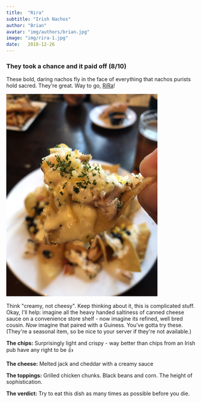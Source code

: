 ```yaml
---
title:  "Rira"
subtitle: "Irish Nachos"
author: "Brian"
avatar: "img/authors/brian.jpg"
image: "img/rira-1.jpg"
date:   2018-12-26
---
```


### They took a chance and it paid off (8/10)

These bold, daring nachos fly in the face of everything that nachos purists hold sacred. They're great. Way to go, [RíRa](https://rira.com/atlanta/food-and-drink/food-menus/dinner-2/)!

<img src="/img/rira-2.jpg" width="80%">

Think "creamy, not cheesy". Keep thinking about it, this is complicated stuff. Okay, I'll help: imagine all the heavy handed saltiness of canned cheese sauce on a convenience store shelf - now imagine its refined, well bred cousin. _Now_ imagine that paired with a Guiness. You've gotta try these. (They're a seasonal item, so be nice to your server if they're not available.)

**The chips:** Surprisingly light and crispy - way better than chips from an Irish pub have any right to be 👍

**The cheese:** Melted jack and cheddar with a creamy sauce

**The toppings:** Grilled chicken chunks. Black beans and corn. The height of sophistication.

**The verdict:** Try to eat this dish as many times as possible before you die.
